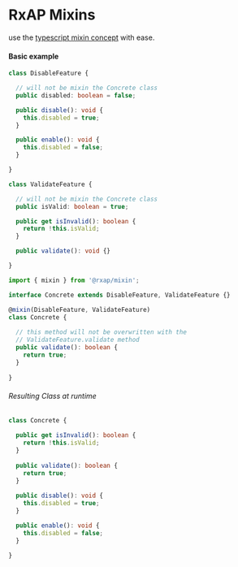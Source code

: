 # RxAP Mixins

use the
[typescript mixin concept](https://www.typescriptlang.org/docs/handbook/mixins.html)
with ease.

#### Basic example

```typescript
class DisableFeature {

  // will not be mixin the Concrete class
  public disabled: boolean = false;

  public disable(): void {
    this.disabled = true;
  }

  public enable(): void {
    this.disabled = false;
  }

}
```

```typescript
class ValidateFeature {

  // will not be mixin the Concrete class
  public isValid: boolean = true;

  public get isInvalid(): boolean {
    return !this.isValid;
  }

  public validate(): void {}

}
```

```typescript
import { mixin } from '@rxap/mixin';

interface Concrete extends DisableFeature, ValidateFeature {}

@mixin(DisableFeature, ValidateFeature)
class Concrete {
  
  // this method will not be overwritten with the
  // ValidateFeature.validate method
  public validate(): boolean {
    return true;
  }
  
}
```

###### Resulting Class at runtime

```typescript
class Concrete {
  
  public get isInvalid(): boolean {
    return !this.isValid;
  }
  
  public validate(): boolean {
    return true;
  }
  
  public disable(): void {
    this.disabled = true;
  }

  public enable(): void {
    this.disabled = false;
  }
  
}
```


